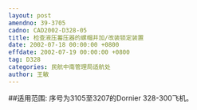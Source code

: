 ```yaml
---
layout: post
amendno: 39-3705
cadno: CAD2002-D328-05
title: 检查液压蓄压器的螺帽并加/改装锁定装置
date: 2002-07-18 00:00:00 +0800
effdate: 2002-07-19 00:00:00 +0800
tag: D328
categories: 民航中南管理局适航处
author: 王敏
---
```


##适用范围:
序号为3105至3207的Dornier 328-300飞机。

